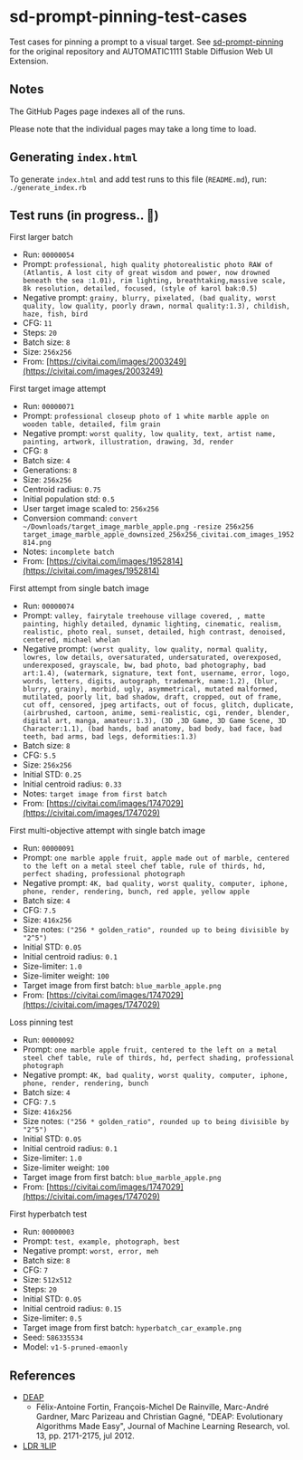 
# sd-prompt-pinning-test-cases

Test cases for pinning a prompt to a visual target.
See [sd-prompt-pinning](https://github.com/michaeljklein/sd-prompt-pinning)
for the original repository and AUTOMATIC1111 Stable Diffusion Web UI Extension.


## Notes

The GitHub Pages page indexes all of the runs.

Please note that the individual pages may take a long time to load.


## Generating `index.html`

To generate `index.html` and add test runs to this file (`README.md`), run: `./generate_index.rb`


## Test runs (in progress.. 🚧)


First larger batch
- Run: `00000054`
- Prompt: `professional, high quality photorealistic photo RAW of (Atlantis, A lost city of great wisdom and power, now drowned beneath the sea :1.01), rim lighting, breathtaking,massive scale, 8k resolution, detailed, focused, (style of karol bak:0.5)`
- Negative prompt: `grainy, blurry, pixelated, (bad quality, worst quality, low quality, poorly drawn, normal quality:1.3), childish, haze, fish, bird`
- CFG: `11`
- Steps: `20`
- Batch size: `8`
- Size: `256x256`
- From: [https://civitai.com/images/2003249](https://civitai.com/images/2003249)

First target image attempt
- Run: `00000071`
- Prompt: `professional closeup photo of 1 white marble apple on wooden table, detailed, film grain`
- Negative prompt: `worst quality, low quality, text, artist name, painting, artwork, illustration, drawing, 3d, render`
- CFG: `8`
- Batch size: `4`
- Generations: `8`
- Size: `256x256`
- Centroid radius: `0.75`
- Initial population std: `0.5`
- User target image scaled to: `256x256`
- Conversion command: `convert ~/Downloads/target_image_marble_apple.png -resize 256x256 target_image_marble_apple_downsized_256x256_civitai.com_images_1952814.png`
- Notes: `incomplete batch`
- From: [https://civitai.com/images/1952814](https://civitai.com/images/1952814)

First attempt from single batch image
- Run: `00000074`
- Prompt: `valley, fairytale treehouse village covered, , matte painting, highly detailed, dynamic lighting, cinematic, realism, realistic, photo real, sunset, detailed, high contrast, denoised, centered, michael whelan`
- Negative prompt: `(worst quality, low quality, normal quality, lowres, low details, oversaturated, undersaturated, overexposed, underexposed, grayscale, bw, bad photo, bad photography, bad art:1.4), (watermark, signature, text font, username, error, logo, words, letters, digits, autograph, trademark, name:1.2), (blur, blurry, grainy), morbid, ugly, asymmetrical, mutated malformed, mutilated, poorly lit, bad shadow, draft, cropped, out of frame, cut off, censored, jpeg artifacts, out of focus, glitch, duplicate, (airbrushed, cartoon, anime, semi-realistic, cgi, render, blender, digital art, manga, amateur:1.3), (3D ,3D Game, 3D Game Scene, 3D Character:1.1), (bad hands, bad anatomy, bad body, bad face, bad teeth, bad arms, bad legs, deformities:1.3)`
- Batch size: `8`
- CFG: `5.5`
- Size: `256x256`
- Initial STD: `0.25`
- Initial centroid radius: `0.33`
- Notes: `target image from first batch`
- From: [https://civitai.com/images/1747029](https://civitai.com/images/1747029)

First multi-objective attempt with single batch image
- Run: `00000091`
- Prompt: `one marble apple fruit, apple made out of marble, centered to the left on a metal steel chef table, rule of thirds, hd, perfect shading, professional photograph`
- Negative prompt: `4K, bad quality, worst quality, computer, iphone, phone, render, rendering, bunch, red apple, yellow apple`
- Batch size: `4`
- CFG: `7.5`
- Size: `416x256`
- Size notes: `("256 * golden_ratio", rounded up to being divisible by "2^5")`
- Initial STD: `0.05`
- Initial centroid radius: `0.1`
- Size-limiter: `1.0`
- Size-limiter weight: `100`
- Target image from first batch: `blue_marble_apple.png`
- From: [https://civitai.com/images/1747029](https://civitai.com/images/1747029)

Loss pinning test
- Run: `00000092`
- Prompt: `one marble apple fruit, centered to the left on a metal steel chef table, rule of thirds, hd, perfect shading, professional photograph`
- Negative prompt: `4K, bad quality, worst quality, computer, iphone, phone, render, rendering, bunch`
- Batch size: `4`
- CFG: `7.5`
- Size: `416x256`
- Size notes: `("256 * golden_ratio", rounded up to being divisible by "2^5")`
- Initial STD: `0.05`
- Initial centroid radius: `0.1`
- Size-limiter: `1.0`
- Size-limiter weight: `100`
- Target image from first batch: `blue_marble_apple.png`
- From: [https://civitai.com/images/1747029](https://civitai.com/images/1747029)

First hyperbatch test
- Run: `00000003`
- Prompt: `test, example, photograph, best`
- Negative prompt: `worst, error, meh`
- Batch size: `8`
- CFG: `7`
- Size: `512x512`
- Steps: `20`
- Initial STD: `0.05`
- Initial centroid radius: `0.15`
- Size-limiter: `0.5`
- Target image from first batch: `hyperbatch_car_example.png`
- Seed: `586335534`
- Model: `v1-5-pruned-emaonly`


## References

- [DEAP](http://goo.gl/amJ3x)
  + Félix-Antoine Fortin, François-Michel De Rainville, Marc-André Gardner,
    Marc Parizeau and Christian Gagné, "DEAP: Evolutionary Algorithms Made Easy",
    Journal of Machine Learning Research, vol. 13, pp. 2171-2175, jul 2012.
- [LDR ꟻLIP](https://research.nvidia.com/publication/2020-07_FLIP)

